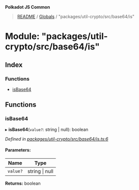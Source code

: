 **Polkadot JS Common**

> [README](../README.md) / [Globals](../globals.md) / "packages/util-crypto/src/base64/is"

# Module: "packages/util-crypto/src/base64/is"

## Index

### Functions

* [isBase64](_packages_util_crypto_src_base64_is_.md#isbase64)

## Functions

### isBase64

▸ **isBase64**(`value?`: string \| null): boolean

*Defined in [packages/util-crypto/src/base64/is.ts:6](https://github.com/polkadot-js/common/blob/c366e637/packages/util-crypto/src/base64/is.ts#L6)*

#### Parameters:

Name | Type |
------ | ------ |
`value?` | string \| null |

**Returns:** boolean
